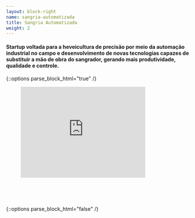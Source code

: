 ```yaml
---
layout: block-right
name: sangria-automatizada
title: Sangria Automatizada
weight: 2
---
```

#### Startup voltada para a heveicultura de precisão por meio da automação industrial no campo e desenvolvimento de novas tecnologias capazes de substituir a mão de obra do sangrador, gerando mais produtividade, qualidade e controle.

{::options parse_block_html="true" /}
<figure style="position: relative; padding-bottom: 56.25%; padding-top: 25px; height: 0;">
 <iframe src="https://www.youtube.com/embed/p4DAHWZQwh0?fs=0" frameborder="0" style="position: absolute; top: 0;	left: 0; width: 80%;	height: 80%;"></iframe>
</figure>
{::options parse_block_html="false" /}
